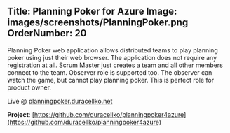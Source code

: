 Title: Planning Poker for Azure
Image: images/screenshots/PlanningPoker.png
OrderNumber: 20
---
Planning Poker web application allows distributed teams to play planning poker using just their web browser. The application does not require any registration at all. Scrum Master just creates a team and all other members connect to the team. Observer role is supported too. The observer can watch the game, but cannot play planning poker. This is perfect role for product owner.

Live @ [planningpoker.duracellko.net](http://planningpoker.duracellko.net/)

**Project**: [https://github.com/duracellko/planningpoker4azure](https://github.com/duracellko/planningpoker4azure)
